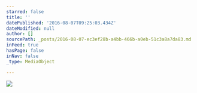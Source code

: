```yaml
---
starred: false
title: ''
datePublished: '2016-08-07T09:25:03.434Z'
dateModified: null
author: []
sourcePath: _posts/2016-08-07-ec3ef28b-a4bb-466b-a0eb-51c3a8a7da83.md
inFeed: true
hasPage: false
inNav: false
_type: MediaObject

---
```

![](https://the-grid-user-content.s3-us-west-2.amazonaws.com/a8fcb927-6bfa-439d-a773-f3399eb6b358.jpg)